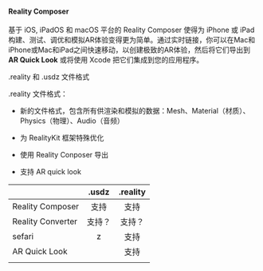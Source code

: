#### Reality Composer 

基于 iOS, iPadOS 和 macOS 平台的 Reality Composer 使得为 iPhone 或 iPad 构建、测试、调优和模拟AR体验变得更为简单。通过实时链接，你可以在Mac和iPhone或Mac和iPad之间快速移动，以创建极致的AR体验，然后将它们导出到 **AR Quick Look** 或将使用 Xcode 把它们集成到您的应用程序。









.reality 和 .usdz 文件格式

.reality 文件格式：

- 新的文件格式，包含所有供渲染和模拟的数据：Mesh、Material（材质）、Physics（物理）、Audio（音频）

- 为 RealityKit 框架特殊优化
- 使用 Reality Conposer 导出
- 支持 AR quick look



|                   | .usdz  | .reality |
| :---------------- | :----: | :------: |
| Reality Composer  |  支持  |   支持   |
| Reality Converter | 支持？ |  支持？  |
| sefari            |   z    |   支持   |
| AR Quick Look     |        |   支持   |
|                   |        |          |



